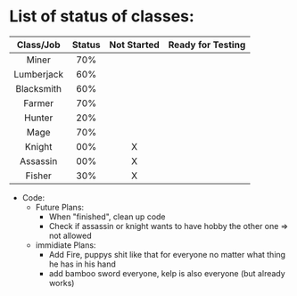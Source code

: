 # List of status of classes:
| Class/Job  | Status | Not Started | Ready for Testing |
| :-------:  | :----: | :---------: | :---------------: |
| Miner      | 70% |   |   | X |
| Lumberjack | 60% |   |   | X |
| Blacksmith | 60% |   |   | X |
| Farmer     | 70% |   |   | X |
| Hunter     | 20% |   |   |   |
| Mage       | 70% |   |   | X |
| Knight     | 00% | X |   |   |
| Assassin   | 00% | X |   |   |
| Fisher     | 30% | X |   | X |


- Code:
  - Future Plans:
    - When "finished", clean up code
    - Check if assassin or knight wants to have hobby the other one => not allowed
  - immidiate Plans:
    - Add Fire, puppys shit like that for everyone no matter what thing he has in his hand
    - add bamboo sword everyone, kelp is also everyone (but already works)